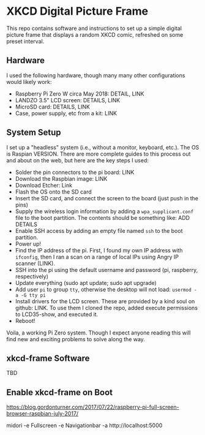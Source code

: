 # XKCD Digital Picture Frame

This repo contains software and instructions to set up a simple digital picture
frame that displays a random XKCD comic, refreshed on some preset interval.

## Hardware

I used the following hardware, though many many other configurations would likely work:

+ Raspberry Pi Zero W circa May 2018: DETAIL, LINK
+ LANDZO 3.5" LCD screen: DETAILS, LINK
+ MicroSD card: DETAILS, LINK
+ Case, power supply, etc from a kit: LINK

## System Setup

I set up a "headless" system (i.e., without a monitor, keyboard, etc.). The OS
is Raspian VERSION. There are more complete guides to this process out and
about on the web, but here are the key steps I used: 

+ Solder the pin connectors to the pi board: LINK
+ Download the Raspbian image: LINK
+ Download Etcher: Link
+ Flash the OS onto the SD card
+ Insert the SD card, and connect the screen to the board (just push in the pins)
+ Supply the wireless login information by adding a `wpa_supplicant.conf` file
  to the boot partition. The contents should be something like: ADD DETAILS
+ Enable SSH access by adding an empty file named `ssh` to the boot partition.
+ Power up!
+ Find the IP address of the pi. First, I found my own IP address with
  `ifconfig`, then I ran a scan on a range of local IPs using Angry IP scanner
  (LINK). 
+ SSH into the pi using the default username and password (pi, raspberry, respectively)
+ Update everything (sudo apt update; sudo apt upgrade)
+ Add user `pi` to group `tty`, otherwise the desktop will not load: `usermod -a -G tty pi`
+ Install drivers for the LCD screen. These are provided by a kind soul on
  github: LINK. To use them I cloned the repo, added execute permissions to
  LCD35-show, and executed it.
+ Reboot!

Voila, a working Pi Zero system. Though I expect anyone reading this will find
new and exciting problems to solve along the way.

## xkcd-frame Software

TBD

## Enable xkcd-frame on Boot

https://blog.gordonturner.com/2017/07/22/raspberry-pi-full-screen-browser-raspbian-july-2017/

midori -e Fullscreen -e Navigationbar -a http://localhost:5000
